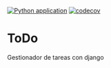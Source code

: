 [![Python application](https://github.com/dickson7/ToDo/actions/workflows/python-app.yml/badge.svg?branch=develop)](https://github.com/dickson7/ToDo/actions/workflows/python-app.yml)
[![codecov](https://codecov.io/gh/dickson7/ToDo/branch/main/graph/badge.svg?token=S8ILRDVZCU)](https://codecov.io/gh/dickson7/ToDo)


# ToDo
Gestionador de tareas con django
